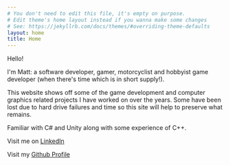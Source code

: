 ```yaml
---
# You don't need to edit this file, it's empty on purpose.
# Edit theme's home layout instead if you wanna make some changes
# See: https://jekyllrb.com/docs/themes/#overriding-theme-defaults
layout: home
title: Home
---
```


Hello!

I'm Matt: a software developer, gamer, motorcyclist and hobbyist game developer (when there's time which is in short supply!).

This website shows off some of the game development and computer graphics related projects I have worked on over the years. Some have been lost due to hard drive failures and time so this site will help to preserve what remains.

Familiar with C# and Unity along with some experience of C++.

Visit me on [LinkedIn](https://www.linkedin.com/in/matt-nz/)

Visit my [Github Profile](https://github.com/hellblade)
